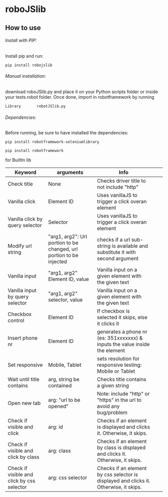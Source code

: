 # roboJSlib
## How to use

###### Install with PIP:
Install pip and run:
```
pip install robojslib
```

###### Manual installation:
download roboJSlib.py and place it on your Python scripts folder or inside your tests.robot folder.
Once done, import in robotframework by running
```
Library       robotJSlib.py
```

###### Dependencies:
Before running, be sure to have installed the dependencies:
````
pip install robotframework-seleniumlibrary
````
````
pip install robotframework
````
for BuiltIn lib

| Keyword                       |  arguments             | Info                                       |   |   |
|   ---                         |---                     |---                                         |---|---|
| Check title                   |  None                  | Checks driver title to not include "http"  |   |   |
| Vanilla click           |  Element ID            | Uses vanillaJS to trigger a click overan element  |   |   |
|Vanilla click by query selector| Selector | Uses vanillaJS to trigger a click overan element
| Modify url string|  "arg1, arg2": Url portion to be changed, url portion to be injected | checks if a url sub-string is available and substitute it with second argument  
| Vanilla input  | "arg1, arg2" Element ID, value | Vanilla input on a given element with the given text
| Vanilla input by query selector | "arg1, arg2" selector, value | Vanilla input on a given element with the given text
|Checkbox control|Element ID| If checkbox is selected it skips, else it clicks it
|Insert phone nr|Element ID| generates a phone nr (es: 351xxxxxxx) & inputs the value inside the element
|Set responsive|Mobile, Tablet| sets resolution for responsive testing: Mobile or Tablet
| Wait until title contains| arg, string be contained | Checks title contains a given string
| Open new tab | arg: "url to be opened" | Note: include "http" or "https" in the url to avoid any bug/problem
|Check if visible and click | arg: id| Checks if an element is displayed and clicks it. Otherwise, it skips.
|Check if visible and click by class|arg: class| Checks if an element by class is displayed and clicks it. Otherwise, it skips.
|Check if visible and click by css selector|arg: css selector| Checks if an element by css selector is displayed and clicks it. Otherwise, it skips.

